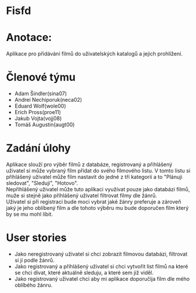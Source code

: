 # Fisfd
# Anotace:  
Aplikace pro přidávání filmů do uživatelských katalogů a jejich prohlížení.   
#  Členové týmu 
* Adam Šindler(sina07)
* Andrei Nechiporuk(neca02)
* Eduard Wolf(wole00)
* Erich Pross(proe11)
* Jakub Vojta(vojj08)
* Tomáš Augustin(augt00)

# Zadání úlohy
Aplikace slouží pro výběr filmů z databáze, registrovaný a přihlášený uživatel si může vybraný film přidat do svého filmového listu. V tomto listu si přihlášený uživatel může film nastavit do jedné z tří kategorii a to "Plánuji sledovat", "Sleduji", "Hotovo".   
Nepřihlášený uživatel může tuto aplikaci využívat pouze jako databázi filmů, muže si stejně jako přihlášený uživatel filtrovat filmy dle žánrů.   
Uživatel si při registraci bude moci vybrat jaké žánry preferuje a zároveň jaký je jeho oblíbený film a dle tohoto výběru mu bude doporučen film který by se mu mohl líbit.   
  
# User stories  
* Jako neregistrovaný uživatel si chci zobrazit filmovou databázi, filtrovat si jí podle žánrů.
* Jako registrovaný a přihlášený uživatel si chci vytvořit list filmů na které se chci dívat, které aktuálně sleduju, a které sem již viděl.   
* Jako registrovaný uživatel chci aby mi aplikace doporučija film dle mého oblíbého žánru.
